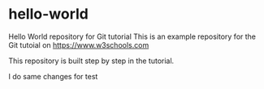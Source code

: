 # hello-world
Hello World repository for Git tutorial
This is an example repository for the Git tutoial on https://www.w3schools.com

This repository is built step by step in the tutorial. 

I do same changes for test
